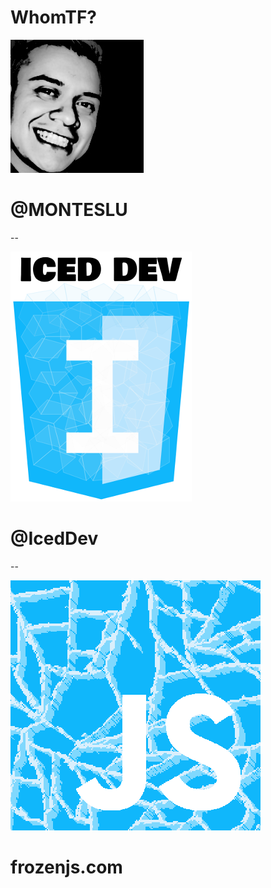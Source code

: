 # WhomTF?
![Luis Montes](img/luis.jpg)
# @MONTESLU

--

![Iced Dev](img/iceddev.png)
# @IcedDev

--

![FrozenJS](img/frozen.png)
# frozenjs.com

